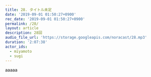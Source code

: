 ```yaml
---
title: 28. タイトル未定
date: '2019-09-01 01:50:27+0900'
rec_date: '2019-09-01 01:50:27+0900'
permalink: /28/
layout: article
description: 28回
audio_file_url: 'https://storage.googleapis.com/noracast/28.mp3'
duration: '2:07:38'
actor_ids:
  - miyamoto
  - sugi
---
```

aaaaa
